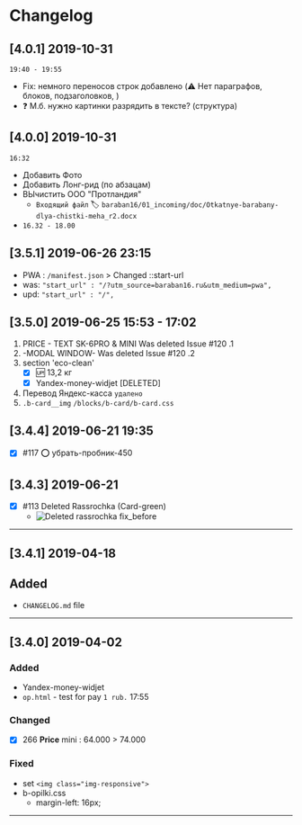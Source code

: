 # Changelog

## [4.0.1] 2019-10-31 
`19:40 - 19:55`

- Fix: немного переносов строк добавлено (:warning: Нет параграфов, блоков, подзаголовков, )
- :question: М.б. нужно картинки разрядить в тексте? (структура)

## [4.0.0] 2019-10-31 
`16:32`

- Добавить Фото
- Добавить Лонг-рид (по абзацам)
- ВЫчистить ООО "Протландия"
    - `Входящий файл` :label: `baraban16/01_incoming/doc/Otkatnye-barabany-dlya-chistki-meha_r2.docx`
- `16.32 - 18.00`

## [3.5.1] 2019-06-26 23:15

- PWA : `/manifest.json` > Changed ::start-url
- was: `"start_url" : "/?utm_source=baraban16.ru&utm_medium=pwa",`
- upd: `"start_url" : "/",`

## [3.5.0] 2019-06-25 15:53 - 17:02

1. PRICE - TEXT SK-6PRO & MINI Was deleted Issue #120 .1
2. -MODAL WINDOW- Was deleted Issue #120 .2
3. section 'eco-clean'
    - [x] :up: 13,2 кг
    - [x] Yandex-money-widjet [DELETED]
4. Перевод Яндекс-касса `удалено`
5. `.b-card__img` `/blocks/b-card/b-card.css`

## [3.4.4] 2019-06-21 19:35

- [x] #117 :o: убрать-пробник-450

## [3.4.3] 2019-06-21  

- [x] #113 Deleted Rassrochka (Card-green)
  - ![ Deleted rassrochka fix_before](https://user-images.githubusercontent.com/21124057/59933235-ba472f80-9451-11e9-964e-416bdcc23a7e.png)

---

## [3.4.1] 2019-04-18  

## Added

- `CHANGELOG.md` file

---

## [3.4.0] 2019-04-02

### Added

- Yandex-money-widjet
- `op.html` - test for pay `1 rub.` 17:55

### Changed

- [x] 266 **Price** mini : 64.000 > 74.000

### Fixed

- set `<img class="img-responsive">`
- b-opilki.css
  - margin-left: 16px;

---